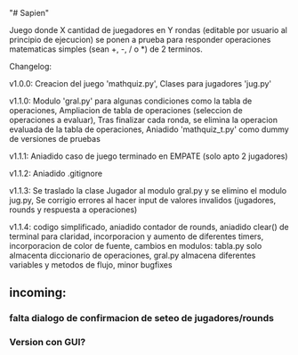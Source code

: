 "# Sapien" 

Juego donde X cantidad de juegadores en Y rondas (editable por usuario al principio de ejecucion) se ponen a prueba para responder operaciones matematicas simples (sean +, -, / o *) de 2 terminos. 


Changelog:

v1.0.0: Creacion del juego 'mathquiz.py',
        Clases para jugadores 'jug.py'

v1.1.0: Modulo 'gral.py' para algunas condiciones como la tabla de operaciones,
        Ampliacion de tabla de operaciones (seleccion de operaciones a evaluar),
        Tras finalizar cada ronda, se elimina la operacion evaluada de la tabla de operaciones,
        Aniadido 'mathquiz_t.py' como dummy de versiones de pruebas

v1.1.1: Aniadido caso de juego terminado en EMPATE (solo apto 2 jugadores)

v1.1.2: Aniadido .gitignore

v1.1.3: Se traslado la clase Jugador al modulo gral.py y se elimino el modulo jug.py,
        Se corrigio errores al hacer input de valores invalidos (jugadores, rounds y respuesta a operaciones)


v1.1.4: codigo simplificado,
        aniadido contador de rounds,
        aniadido clear() de terminal para claridad,
        incorporacion y aumento de diferentes timers,
        incorporacion de color de fuente,
        cambios en modulos: tabla.py solo almacenta diccionario de operaciones, gral.py almacena diferentes variables y metodos de flujo,
        minor bugfixes

## incoming: 
###               falta dialogo de confirmacion de seteo de jugadores/rounds
###               Version con GUI?
